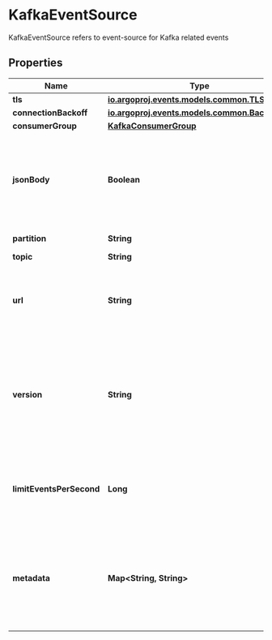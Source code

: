 

# KafkaEventSource

KafkaEventSource refers to event-source for Kafka related events
## Properties

Name | Type | Description | Notes
------------ | ------------- | ------------- | -------------
**tls** | [**io.argoproj.events.models.common.TLSConfig**](io.argoproj.events.models.common.TLSConfig.md) |  |  [optional]
**connectionBackoff** | [**io.argoproj.events.models.common.Backoff**](io.argoproj.events.models.common.Backoff.md) |  |  [optional]
**consumerGroup** | [**KafkaConsumerGroup**](KafkaConsumerGroup.md) |  |  [optional]
**jsonBody** | **Boolean** | JSONBody specifies that all event body payload coming from this source will be JSON |  [optional]
**partition** | **String** | Partition name | 
**topic** | **String** | Topic name | 
**url** | **String** | URL to kafka cluster, multiple URLs separated by comma | 
**version** | **String** | Specify what kafka version is being connected to enables certain features in sarama, defaults to 1.0.0 |  [optional]
**limitEventsPerSecond** | **Long** | Sets a limit on how many events get read from kafka per second. |  [optional]
**metadata** | **Map&lt;String, String&gt;** | Metadata holds the user defined metadata which will passed along the event payload. |  [optional]



